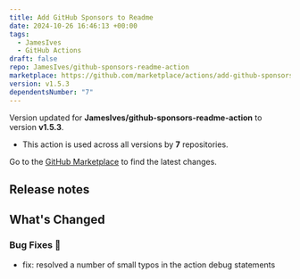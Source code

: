 ```yaml
---
title: Add GitHub Sponsors to Readme
date: 2024-10-26 16:46:13 +00:00
tags:
  - JamesIves
  - GitHub Actions
draft: false
repo: JamesIves/github-sponsors-readme-action
marketplace: https://github.com/marketplace/actions/add-github-sponsors-to-readme
version: v1.5.3
dependentsNumber: "7"
---
```



Version updated for **JamesIves/github-sponsors-readme-action** to version **v1.5.3**.
- This action is used across all versions by **7** repositories.

Go to the [GitHub Marketplace](https://github.com/marketplace/actions/add-github-sponsors-to-readme) to find the latest changes.

## Release notes

<!-- Release notes generated using configuration in .github/release.yml at releases/v1 -->

## What's Changed
### Bug Fixes 🐝
* fix: resolved a number of small typos in the action debug statements 
